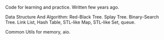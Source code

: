 Code for learning and practice. Written few years ago.

Data Structure And Algorithm:
Red-Black Tree.
Splay Tree.
Binary-Search Tree.
Link List, Hash Table, STL-like Map, STL-like Set, queue.

Common Utils for memory, aio.
